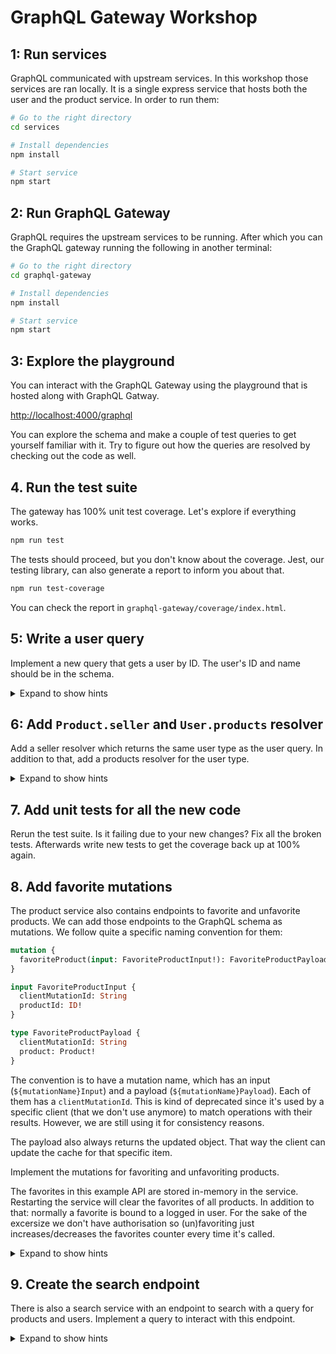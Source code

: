 # GraphQL Gateway Workshop

## 1: Run services

GraphQL communicated with upstream services. In this workshop those services are ran locally. It is a single express service that hosts both the user and the product service. In order to run them:

```sh
# Go to the right directory
cd services

# Install dependencies
npm install

# Start service
npm start
```

## 2: Run GraphQL Gateway

GraphQL requires the upstream services to be running. After which you can the GraphQL gateway running the following in another terminal:

```sh
# Go to the right directory
cd graphql-gateway

# Install dependencies
npm install

# Start service
npm start
```

## 3: Explore the playground

You can interact with the GraphQL Gateway using the playground that is hosted along with GraphQL Gatway.

[http://localhost:4000/graphql](http://localhost:4000/graphql)

You can explore the schema and make a couple of test queries to get yourself familiar with it. Try to figure out how the queries are resolved by checking out the code as well.

## 4. Run the test suite

The gateway has 100% unit test coverage. Let's explore if everything works.

```sh
npm run test
```

The tests should proceed, but you don't know about the coverage. Jest, our testing library, can also generate a report to inform you about that.

```sh
npm run test-coverage
```

You can check the report in `graphql-gateway/coverage/index.html`.

## 5: Write a user query

Implement a new query that gets a user by ID. The user's ID and name should be in the schema.

<details> 
  <summary>Expand to show hints</summary>

- Look at the way `Query.product` works.
- Add a `user` service under `graphql-gateway/src/services`.
- Check `services/user.yml` for the user service schema.
- Add a user dataloader.
- Update the codegen config to use the user model returned by the API.
</details>

## 6: Add `Product.seller` and `User.products` resolver

Add a seller resolver which returns the same user type as the user query. In addition to that, add a products resolver for the user type.

<details> 
  <summary>Expand to show hints</summary>

- Update the `Product` type definition and add the `seller` to it.
- Update the `User` type definition and add the `products` to it.
- Add the resolver to `graphql-gateway/services/product/resolvers.ts` and `graphql-gateway/services/user/resolvers.ts`.
- Reuse the dataloaders from step 4 and 5.
- Use `seller_id` from the product model.
- Use `product_ids` from the user model.
</details>

## 7. Add unit tests for all the new code

Rerun the test suite. Is it failing due to your new changes? Fix all the broken tests. Afterwards write new tests to get the coverage back up at 100% again.

## 8. Add favorite mutations

The product service also contains endpoints to favorite and unfavorite products. We can add those endpoints to the GraphQL schema as mutations. We follow quite a specific naming convention for them:

```graphql
mutation {
  favoriteProduct(input: FavoriteProductInput!): FavoriteProductPayload!
}

input FavoriteProductInput {
  clientMutationId: String
  productId: ID!
}

type FavoriteProductPayload {
  clientMutationId: String
  product: Product!
}
```

The convention is to have a mutation name, which has an input (`${mutationName}Input`) and a payload (`${mutationName}Payload`). Each of them has a `clientMutationId`. This is kind of deprecated since it's used by a specific client (that we don't use anymore) to match operations with their results. However, we are still using it for consistency reasons.

The payload also always returns the updated object. That way the client can update the cache for that specific item.

Implement the mutations for favoriting and unfavoriting products.

The favorites in this example API are stored in-memory in the service. Restarting the service will clear the favorites of all products. In addition to that: normally a favorite is bound to a logged in user. For the sake of the excersize we don't have authorisation so (un)favoriting just increases/decreases the favorites counter every time it's called.

<details>
  <summary>Expand to show hints</summary>

- Add the (un)favorite mutations, inputs and types to `graphql-gateway/services/product/schema.graphql`.
- Check `services/product.yml` for the product service schema.
- Use the response of the (un)favorite call to resolve the product in the mutation's payload.
- Dataloaders store information per request in memory. Ideally you clear (or even update) the existing product in the dataloader.
</details>

## 9. Create the search endpoint

There is also a search service with an endpoint to search with a query for products and users. Implement a query to interact with this endpoint.

<details>
  <summary>Expand to show hints</summary>

- Add a `search` service under `graphql-gateway/src/services`.
- Check `services/search.yml` for the search service schema.
- Look into GraphQL union types for the result type of the query.
- Use the dataloaders for both users and products.
</details>
